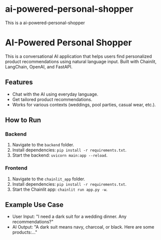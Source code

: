 # ai-powered-personal-shopper
This is a ai-powered-personal-shopper

# AI-Powered Personal Shopper

This is a conversational AI application that helps users find personalized product recommendations using natural language input. Built with Chainlit, LangChain, OpenAI, and FastAPI.

## Features
- Chat with the AI using everyday language.
- Get tailored product recommendations.
- Works for various contexts (weddings, pool parties, casual wear, etc.).

## How to Run
### Backend
1. Navigate to the `backend` folder.
2. Install dependencies: `pip install -r requirements.txt`.
3. Start the backend: `uvicorn main:app --reload`.

### Frontend
1. Navigate to the `chainlit_app` folder.
2. Install dependencies: `pip install -r requirements.txt`.
3. Start the Chainlit app: `chainlit run app.py -w`.

## Example Use Case
- User Input: "I need a dark suit for a wedding dinner. Any recommendations?"
- AI Output: "A dark suit means navy, charcoal, or black. Here are some products:..."

